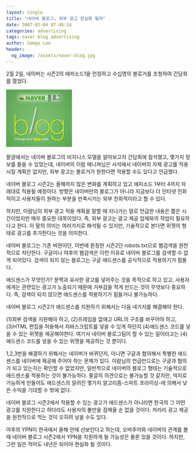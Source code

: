 ```yaml
---
layout: single
title: "네이버 블로그, 외부 광고 현실화 될까"
date: 2007-02-04 07:48:14
categories: advertising
tags: naver blog advertising
author: Samgu Lee
header:
  og_image: /assets/naver-blog.jpg
---
```


2월 2일, 네이버는 시즌2의 에피소드1을 런칭하고 수십명의 블로거를 초청하여 간담회를 열었다.

![네이버 블로그 시즌2](/assets/naver-blog.jpg)

팔글에서는 네이버 블로그의 비지니스 모델을 알아보고자 간담회에 참석했고, 몇가지 정보를 들을 수 있었는데, 네이버의 이람 매니져님은 사석에서 네이버의 자체 광고를 적용시킬 계획은 없지만, 외부 광고는 블로거가 원한다면 적용할 수도 있다고 언급했다.

네이버 블로그 시즌2는 올해까지 많은 변화를 계획하고 있고 에피소드 1부터 4까지 차례대로 적용될 예정이다. 방향은 네이버만의 블로그가 아니라 지금보다 더 인터넷 친화적이고 사용자들이 원하는 부분을 만족시키는 외부 친화적이라고 할 수 있다.

하지만, 이람님의 외부 광고 적용 계획을 말할 때 지나가는 말로 언급한 내용은 짦은 시간이었지만 매우 중요한 대목이었다. 즉, 외부 광고는 광고 제공 업체와의 작업이 필요하다고 한다. 이 말의 의미는 여러가지로 해석될 수 있지만, 기술적으로 본다면 위젯의 형태로 광고를 추가한다는 것을 의미한다.

네이버 블로그는 기존 버젼이던, 이번에 론칭한 시즌2던 robots.txt으로 웹검색을 원천적으로 차단한다. 구글이나 야후의 웹검색은 이런 이유로 네이버 블로그를 검색할 수 없게 되어있다. 검색이 되지 않는 블로그는 구글 애드센스를 공식적으로 적용하기가 힘들다.

애드센스가 무엇인가? 문맥과 유사한 광고를 넣어주는 것을 목적으로 하고 있고, 사용자에게는 관련있는 광고가 노출되기 때문에 거부감을 적게 만드는 것이 무엇보다 중요하다. 즉, 검색이 되지 않으면 애드센스를 적용하기가 힘들거나 불가능하다.

네이버 블로그 시즌2가 애드센스를 지원하기 위해서는 다음 네가지를 해결해야 한다.

(1)외부 검색을 지원해야 하고, (2)프레임을 없애고 URL의 구조를 바꾸어야 하고, (3)HTML 편집을 허용해서 자바스크립트를 넣을 수 있게 하던지 (4)애드센스 코드를 넣을 수 있는 위젯을 제공해야한다. 여기서 네이버 블로그팀이 할 수 있는 일이라고는 (4)애드센스 코드를 넣을 수 있는 위젯을 제공하는 것 뿐이다.

1,2,3번을 해결하기 위해서는 네이버가 바뀌던지, 아니면 구글과 협의해서 특별한 애드센스를 네이버에 제공해 주어야 하는 문제가 있다. 이람님의 언급만으로는 구글과 협의가 되고 있는지는 확인할 수 없었지만, 일반적으로 네이버의 블로그 형태는 기술적으로 애드센스를 적용하는 것이 불가능하다. 팔글의 의견으로는 불가능할 것 같지만, 억지로 가능하게 만들어도 애드센스의 알려진 몇가지 알고리즘-스마트 프라이싱-에 의해서 낮은 수익을 기대할 수 밖에 없다.

네이버 블로그 시즌2에서 적용할 수 있는 광고가 애드센스가 아니라면 한국의 그 어떤 광고를 지원한다고 하더라도 사용자의 불만을 잠재울 순 없을 것이다. 차라리 광고 제공을 원천적으로 막는 것이 오히려 낳을 수도 있다.

야후의 YPN이 한국에서 올해 안에 선보인다고 하는데, 오버추어와 네이버의 관계를 볼 때 네이버 블로그 시즌2에서 YPN을 지원하게 될 가능성은 물론 있을 것이다. 하지만, 그런 일은 적어도 내년은 되어야 현실화 될 것이다.
